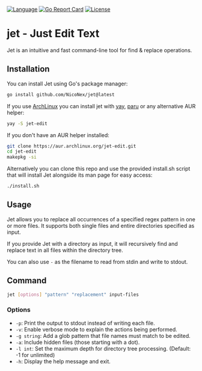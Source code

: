 [![Language](https://img.shields.io/badge/Language-Go-blue.svg)](https://golang.org/) [![Go Report Card](https://goreportcard.com/badge/github.com/NicoNex/jet)](https://goreportcard.com/report/github.com/NicoNex/jet) [![License](http://img.shields.io/badge/license-GPL3.0-orange.svg?style=flat)](https://github.com/NicoNex/re/blob/master/LICENSE)

# jet - Just Edit Text
Jet is an intuitive and fast command-line tool for find & replace operations.

## Installation
You can install Jet using Go's package manager:
```bash
go install github.com/NicoNex/jet@latest
```

If you use [ArchLinux](https://archlinux.org/) you can install jet with [yay](https://github.com/Jguer/yay), [paru](https://github.com/morganamilo/paru) or any alternative AUR helper:
```bash
yay -S jet-edit
```
If you don't have an AUR helper installed:
```bash
git clone https://aur.archlinux.org/jet-edit.git
cd jet-edit
makepkg -si
```

Alternatively you can clone this repo and use the provided install.sh script that will install Jet alongside its man page for easy access:
```bash
./install.sh
```

## Usage
Jet allows you to replace all occurrences of a specified regex pattern in one or more files. It supports both single files and entire directories specified as input.

If you provide Jet with a directory as input, it will recursively find and replace text in all files within the directory tree.

You can also use `-` as the filename to read from stdin and write to stdout.

## Command
```bash
jet [options] "pattern" "replacement" input-files
```

### Options
- `-p`: Print the output to stdout instead of writing each file.
- `-v`: Enable verbose mode to explain the actions being performed.
- `-g string`: Add a glob pattern that file names must match to be edited.
- `-a`: Include hidden files (those starting with a dot).
- `-l int`: Set the maximum depth for directory tree processing. (Default: -1 for unlimited)
- `-h`: Display the help message and exit.
